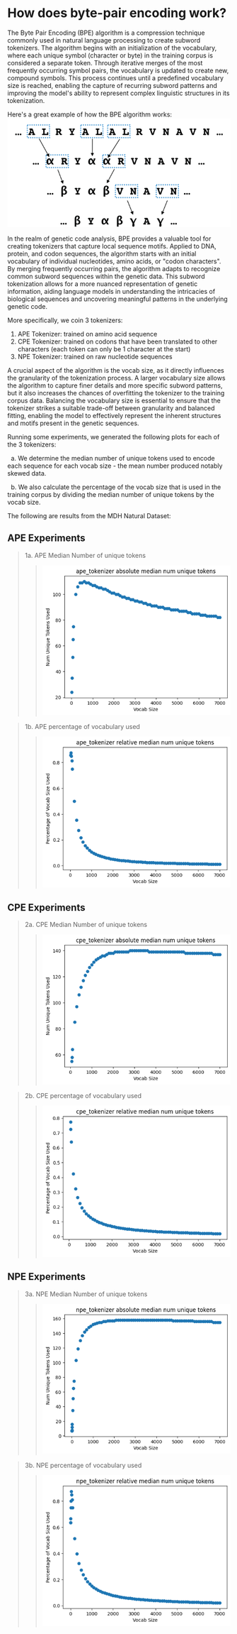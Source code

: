 # How does byte-pair encoding work?

The Byte Pair Encoding (BPE) algorithm is a compression technique commonly used in natural language processing to create subword tokenizers. The algorithm begins with an initialization of the vocabulary, where each unique symbol (character or byte) in the training corpus is considered a separate token. Through iterative merges of the most frequently occurring symbol pairs, the vocabulary is updated to create new, compound symbols. This process continues until a predefined vocabulary size is reached, enabling the capture of recurring subword patterns and improving the model's ability to represent complex linguistic structures in its tokenization.

Here's a great example of how the BPE algorithm works:
![Example on How BPE Works](../imgs/bpe_image.png)

In the realm of genetic code analysis, BPE provides a valuable tool for creating tokenizers that capture local sequence motifs. Applied to DNA, protein, and codon sequences, the algorithm starts with an initial vocabulary of individual nucleotides, amino acids, or "codon characters". By merging frequently occurring pairs, the algorithm adapts to recognize common subword sequences within the genetic data. This subword tokenization allows for a more nuanced representation of genetic information, aiding language models in understanding the intricacies of biological sequences and uncovering meaningful patterns in the underlying genetic code.

More specifically, we coin 3 tokenizers:
1. APE Tokenizer: trained on amino acid sequence
2. CPE Tokenizer: trained on codons that have been translated to other characters (each token can only be 1 character at the start)
3. NPE Tokenizer: trained on raw nucleotide sequences

A crucial aspect of the algorithm is the vocab size, as it directly influences the granularity of the tokenization process. A larger vocabulary size allows the algorithm to capture finer details and more specific subword patterns, but it also increases the chances of overfitting the tokenizer to the training corpus data. Balancing the vocabulary size is essential to ensure that the tokenizer strikes a suitable trade-off between granularity and balanced fitting, enabling the model to effectively represent the inherent structures and motifs present in the genetic sequences.

Running some experiments, we generated the following plots for each of the 3 tokenizers: 

&nbsp;&nbsp;a. We determine the median number of unique tokens used to encode each sequence for each vocab size - the mean number produced notably skewed data.

&nbsp;&nbsp;b. We also calculate the percentage of the vocab size that is used in the training corpus by dividing the median number of unique tokens by the vocab size.

The following are results from the MDH Natural Dataset:

## APE Experiments
> 1a. APE Median Number of unique tokens
>> ![Example on How BPE Works](mdh_eval/mdh_plots/ape_median.jpg)

> 1b. APE percentage of vocabulary used
>> ![Example on How BPE Works](mdh_eval/mdh_plots/ape_avg.jpg)

## CPE Experiments
> 2a. CPE Median Number of unique tokens
>> ![Example on How BPE Works](mdh_eval/mdh_plots/cpe_median.jpg)

> 2b. CPE percentage of vocabulary used
>> ![Example on How BPE Works](mdh_eval/mdh_plots/cpe_avg.jpg)

## NPE Experiments
> 3a. NPE Median Number of unique tokens
>> ![Example on How BPE Works](mdh_eval/mdh_plots/npe_median.jpg)

> 3b. NPE percentage of vocabulary used
>> ![Example on How BPE Works](mdh_eval/mdh_plots/npe_avg.jpg)
